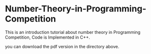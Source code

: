 # Number-Theory-in-Programming-Competition
This is an introduction tutorial about number theory in Programming Competition, Code is Implemented in C++.

you can download the pdf version in the directory above.
